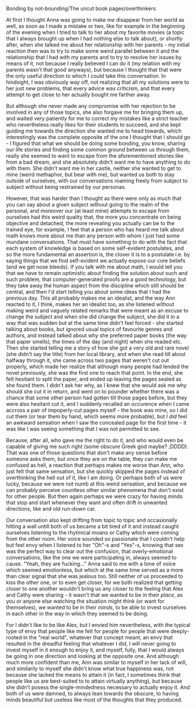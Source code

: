 
Bonding by not-bounding/The uncut book pages/overthinkers

At first I thought Anna was going to make *me* disappear from her world as well, as soon as I made a mistake or two, like for example in the beginning of the evening when I tried to talk to her about my favorite movies (a topic that I always brought up when I had nothing else to talk about), or shortly after, when she talked me about her relationship with her parents - my initial reaction then was to try to make some weird parallel between it and the relationship that *I* had with my parents and to try to resolve her issues by means of it, not because I really believed I can do it (my relation with my parents wasn't that good anyways), but because I thought that that were the only useful direction to which I could take this conversation. In hindsight, I was obviously way off, not realizing that all my solutions were to her just new problems, that every advice was criticism, and that every attempt to get close to her actually bought me farther away. 

But although she never made any compromise with her rejection to be involved in any of those topics, she also forgave me for bringing them up, and waited very patiently for me to correct my mistakes like a strict teacher who nevertheless really likes for their students to succeed, and she kept guiding me towards the direction she wanted me to head towards, which interestingly was the complete opposite of the one I thought that I should go - I figured that what we should be doing some bonding, you know, sharing our life stories and finding some common ground between us through them, really she seemed to want to escape from the aforementioned stories like from a bad dream, and she absolutely didn't want me to have anything to do with them. She didn't want me in her castle, neither she wanted to get to mine (weird methaphor, but bear with me), but wanted us both to stay outside of ourselves, with our conversations roaming freely from subject to subject without being restrained by our personas.

However, that was harder than I thought as there were only as much that you can say about a given subject without going to the realm of the personal, and moreover our (at least mine) attempts to escape from ourselves had this weird quality that, the more you concentrate on being objective and detached, the more revealing you actually can be to the trained eye, for example, I feel that a person who has heard me talk about math knows more about me than any person with whom I just had some mundane conversations. That must have something to do with the fact that each system of knowledge is based on some self-evident postulates, and so the more fundamental an assertion is, the closer it is to a postulate i.e. by saying things that we find self-evident we actually expose our core beliefs (and we get nose bleeds). If you talk with me about math, I would tell you that we have to remain optimistic about finding the solution about such and such problem, that computer-generated proofs are a good technology, but they take away the human aspect from the discipline which still should be central, and then I'd start telling you about some ideas that I had the previous day. This all probably makes me an idealist, and the way Ann reacted to it, I think, makes her an idealist too, as she listened without making weird and vaguely related remarks that were meant as an excuse to change the subject and when she did change the subject, she did it in a way that was sudden but at the same time didn't feel forced - she started talking about books, but ignored usual topics of favourite genres and authors, and instead talked about why she preferred paper books (the way that paper smells), the times of the day (and night) when she readed etc. Then she started telling me a story of how she got a very old and rare novel (she didn't say the title) from her local library, and when she read till about halfway through it, she came across two pages that weren't cut out properly, which made her realize that although many people had lended the novel previously, she was the first one to reach that point. In the end, she felt hesitant to split the paper, and ended up leaving the pages sealed as she found them. I didn't ask her why, as I knew that she would ask me why should she cut it in return, and went on to pounder whether there was a chance that some other person had gotten till those pages before, but they were also hesitant cut it, and I suddenly recalled an occurence when I came accross a pair of impoperly-cut pages myself - the book was mine, so I did cut them (or tear them by hand, which seems more probable), but I *did* feel an awkward sensation when I saw the concealed page for the first time - it was like I was seeing something that I was not permitted to see. 

Because, after all, who gave me the right to do it, and who would even be capable of giving me such right (some obscure Greek god maybe? ;DDDD). That was one of those questions that don't make any sense before someone asks them, but once they are on the table, they can make me confused as hell, a reaction that perhaps makes me worse than Ann, who just felt that same sensation, but she quickly skipped the pages instead of overthinking the hell out of it, like I am doing. Or perhaps both of us were lucky, because we were not numb at this weird sensation, and because we can probably perceive countless other similar phenomena that don't exist for other people. But then again perhaps we were crazy for having minds that stop and start whenever they want and often drift in unwanted directions, like and old run-down car.

Our conversation also kept drifting from topic to topic and occasionally hitting a wall untill both of us became a bit tired of it and instead caught ourselves listening to the rhytmical moans or Cathy which were coming from the other room. Her voice sounded so passionate that I couldn't help but feel envy when I listened to her "Oh"-s and "Yes"-s, knowing that sex was the perfect way to clear out the confusion, that overly-emotional conversations, like the one we were participating in, always seemed to cause. "Yeah, they are fucking..." Anna said to me with a tone of voice which seemed emotionless, but which at the same time served as a more than clear signal that she was jealous too. Still neither of us proceeded to kiss the other one, or to even get closer, for we both realized that getting closer to one another wouldn't bring us any closer to the feeling that Alex and Cathy were sharing - it wasn't that we wanted to be in their *place*, as you or anyone else watching the situation might think (or want for themselves), we wanted to be in their *minds*, to be able to invest ourselves in each other in the way in which they seemed to be doing. 

For I didn't like to be like Alex, but I envied him nevertheless, with the typical type of envy that people like me felt for people for people that were deeply-rooted in the "real world", whatever that concept meant, an envy that resulted in the dreadful feeling that whatever I did, I will never going to invest myself in it enough to enjoy it, and myself, fully, that I would always be going in one direction and looking at the opposite one. And although much more confident than me, Ann was similar to myself in her lack of will, and similarily to myself she didn't know what true happiness was, not because she lacked the means to attain it (in fact, I sometimes think that people like us are best-suited to to attain virtually anything), but because she didn't posess the single-mindedness necessary to actually enjoy it. And both of us were damned, to always lean towards the obscure, to having minds beautiful but useless like most of the thoughts that they produced.


